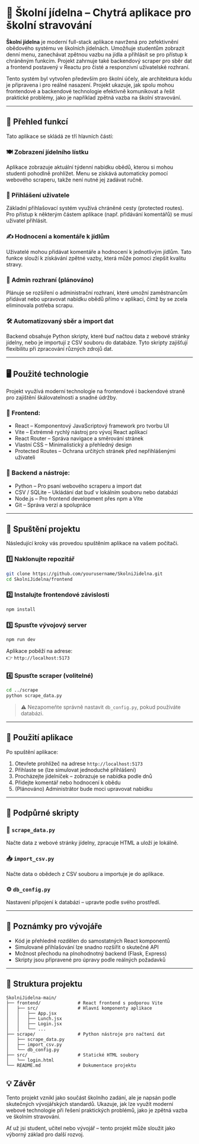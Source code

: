 
# 🥗 Školní jídelna – Chytrá aplikace pro školní stravování

**Školní jídelna** je moderní full-stack aplikace navržená pro zefektivnění obědového systému ve školních jídelnách. Umožňuje studentům zobrazit denní menu, zanechávat zpětnou vazbu na jídla a přihlásit se pro přístup k chráněným funkcím. Projekt zahrnuje také backendový scraper pro sběr dat a frontend postavený v Reactu pro čisté a responzivní uživatelské rozhraní.

Tento systém byl vytvořen především pro školní účely, ale architektura kódu je připravena i pro reálné nasazení. Projekt ukazuje, jak spolu mohou frontendové a backendové technologie efektivně komunikovat a řešit praktické problémy, jako je například zpětná vazba na školní stravování.

---

## 🚀 Přehled funkcí

Tato aplikace se skládá ze tří hlavních částí:

### 🍽️ Zobrazení jídelního lístku
Aplikace zobrazuje aktuální týdenní nabídku obědů, kterou si mohou studenti pohodlně prohlížet. Menu se získává automaticky pomocí webového scraperu, takže není nutné jej zadávat ručně.

### 🔐 Přihlášení uživatele
Základní přihlašovací systém využívá chráněné cesty (protected routes). Pro přístup k některým částem aplikace (např. přidávání komentářů) se musí uživatel přihlásit.

### ✍️ Hodnocení a komentáře k jídlům
Uživatelé mohou přidávat komentáře a hodnocení k jednotlivým jídlům. Tato funkce slouží k získávání zpětné vazby, která může pomoci zlepšit kvalitu stravy.

### 🧠 Admin rozhraní (plánováno)
Plánuje se rozšíření o administrační rozhraní, které umožní zaměstnancům přidávat nebo upravovat nabídku obědů přímo v aplikaci, čímž by se zcela eliminovala potřeba scrapu.

### 🛠️ Automatizovaný sběr a import dat
Backend obsahuje Python skripty, které buď načtou data z webové stránky jídelny, nebo je importují z CSV souboru do databáze. Tyto skripty zajišťují flexibilitu při zpracování různých zdrojů dat.

---

## 🖥️ Použité technologie

Projekt využívá moderní technologie na frontendové i backendové straně pro zajištění škálovatelnosti a snadné údržby.

### 🧩 Frontend:
- React – Komponentový JavaScriptový framework pro tvorbu UI
- Vite – Extrémně rychlý nástroj pro vývoj React aplikací
- React Router – Správa navigace a směrování stránek
- Vlastní CSS – Minimalistický a přehledný design
- Protected Routes – Ochrana určitých stránek před nepřihlášenými uživateli

### 🔌 Backend a nástroje:
- Python – Pro psaní webového scraperu a import dat
- CSV / SQLite – Ukládání dat buď v lokálním souboru nebo databázi
- Node.js – Pro frontend development přes npm a Vite
- Git – Správa verzí a spolupráce

---

## 🔧 Spuštění projektu

Následující kroky vás provedou spuštěním aplikace na vašem počítači.

### 1️⃣ Naklonujte repozitář

```bash
git clone https://github.com/yourusername/SkolniJidelna.git
cd SkolniJidelna/frontend
```

### 2️⃣ Instalujte frontendové závislosti

```bash
npm install
```

### 3️⃣ Spusťte vývojový server

```bash
npm run dev
```

Aplikace poběží na adrese:  
👉 `http://localhost:5173`

### 4️⃣ Spusťte scraper (volitelné)

```bash
cd ../scrape
python scrape_data.py
```

> ⚠️ Nezapomeňte správně nastavit `db_config.py`, pokud používáte databázi.

---

## 🧪 Použití aplikace

Po spuštění aplikace:

1. Otevřete prohlížeč na adrese `http://localhost:5173`
2. Přihlaste se (lze simulovat jednoduché přihlášení)
3. Procházejte jídelníček – zobrazuje se nabídka podle dnů
4. Přidejte komentář nebo hodnocení k obědu
5. (Plánováno) Administrátor bude moci upravovat nabídku

---

## 🧰 Podpůrné skripty

### 🔁 `scrape_data.py`
Načte data z webové stránky jídelny, zpracuje HTML a uloží je lokálně.

### 📥 `import_csv.py`
Načte data o obědech z CSV souboru a importuje je do aplikace.

### ⚙️ `db_config.py`
Nastavení připojení k databázi – upravte podle svého prostředí.

---

## 🧠 Poznámky pro vývojáře

- Kód je přehledně rozdělen do samostatných React komponentů
- Simulované přihlašování lze snadno rozšířit o skutečné API
- Možnost přechodu na plnohodnotný backend (Flask, Express)
- Skripty jsou připravené pro úpravy podle reálných požadavků

---

## 📁 Struktura projektu

```
SkolniJidelna-main/
├── frontend/              # React frontend s podporou Vite
│   ├── src/               # Hlavní komponenty aplikace
│   │   ├── App.jsx
│   │   ├── Lunch.jsx
│   │   ├── Login.jsx
│   │   └── ...
├── scrape/                # Python nástroje pro načtení dat
│   ├── scrape_data.py
│   ├── import_csv.py
│   └── db_config.py
├── src/                   # Statické HTML soubory
│   └── login.html
└── README.md              # Dokumentace projektu
```

## 💡 Závěr

Tento projekt vznikl jako součást školního zadání, ale je napsán podle skutečných vývojářských standardů. Ukazuje, jak lze využít moderní webové technologie při řešení praktických problémů, jako je zpětná vazba ve školním stravování.

Ať už jsi student, učitel nebo vývojář – tento projekt může sloužit jako výborný základ pro další rozvoj.
